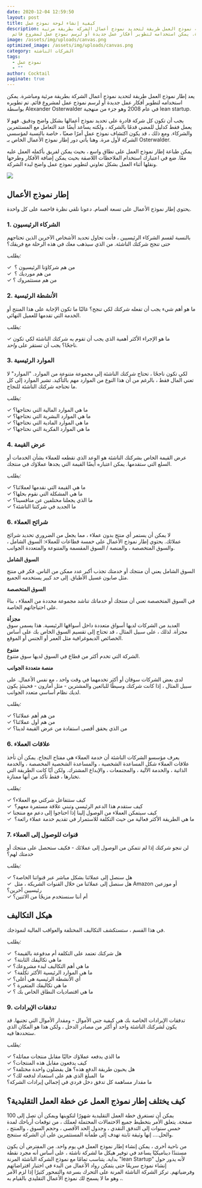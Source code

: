 ```yaml
---
date: 2020-12-04 12:59:50
layout: post
title: كيفية إنشاء لوحة نموذج عمل
description: تعد لوحة نموذج العمل طريقة لتحديد نموذج أعمال الشركة بطريقة مرئية
  ومباشرة. يمكن استخدامه لتطوير أفكار عمل جديدة أو لرسم نموذج عمل لمشروع قائم.
image: /assets/img/uploads/canvas.png
optimized_image: /assets/img/uploads/canvas.png
category: الشركات الناشئة
tags:
  - نموذج عمل
  - ""
author: Cocktail
paginate: true
---
```

يعد إطار نموذج العمل طريقة لتحديد نموذج أعمال الشركة بطريقة مرئية ومباشرة. يمكن استخدامه لتطوير أفكار عمل جديدة أو لرسم نموذج عمل لمشروع قائم. تم تطويره بواسطة Alexander Osterwalder في عام 2008 وهو جزء من منهجية lean startup.

يجب أن تكون كل شركة قادرة على تحديد نموذج أعمالها بشكل واضح ودقيق. فهو لا يعمل فقط كدليل للمضي قدمًا بالشركة ، ولكنه يساعد أيضًا عند التعامل مع المستثمرين والشركاء. ومع ذلك ، قد يكون اكتشاف نموذج عمل أمرًا صعبًا ، خاصة بالنسبة لمؤسسي الشركة لأول مرة. وهنا يأتي دور إطار نموذج الأعمال الخاص بـ Osterwalder.

يمكن طباعة إطار نموذج العمل على نطاق واسع ، بحيث يمكن لفريق بأكمله العمل عليه معًا. ضع في اعتبارك استخدام الملاحظات اللاصقة بحيث يمكن إضافة الأفكار وطرحها ونقلها أثناء العمل بشكل تعاوني لتطوير نموذج عمل واضح لبدء الشركة.

![](https://academy.hsoub.com/uploads/monthly_2015_03/BMC-arabic.thumb.png.9841b9ad9ce63a72d310c92725bc5de7.png)

## إطار نموذج الأعمال

يحتوي إطار نموذج الأعمال على تسعة أقسام. دعونا نلقي نظرة فاحصة على كل واحدة.

### 1. الشركاء الرئيسيون

بالنسبة لقسم الشركاء الرئيسيين ، فأنت تحاول تحديد الأشخاص الآخرين الذين تحتاجهم حتى تنجح شركتك الناشئة. من الذي سيذهب معك في هذه الرحلة مع فريقك؟

*يطلب:*

✓  من هم شركاؤنا الرئيسيون ؟\
✓  من هم مورديك ؟\
✓ من هم مستثمروك ؟

### 2. الأنشطة الرئيسية

ما هو أهم شيء يجب أن تفعله شركتك لكي تنجح؟ غالبًا ما تكون الإجابة على هذا المنتج أو الخدمة التي تقدمها للعميل النهائي.

*يطلب:*

✓ ما هو الإجراء الأكثر أهمية الذي يجب أن تقوم به شركتك الناشئة لكي تكون ناجحًا؟ يجب أن تستقر على *واحد.*

### 3. الموارد الرئيسية

لكي تكون ناجحًا ، تحتاج شركتك الناشئة إلى مجموعة متنوعة من الموارد. "الموارد" لا تعني المال فقط ، بالرغم من أن هذا النوع من الموارد مهم بالتأكيد. تشير الموارد إلى كل ما تحتاجه شركتك الناشئة للنجاح.

*يطلب:*

✓ ما هي الموارد المالية التي نحتاجها؟\
✓ ما هي الموارد البشرية التي نحتاجها؟\
✓ ما هي الموارد المادية التي نحتاجها؟\
✓ ما هي الموارد الفكرية التي نحتاجها؟

### 4. عرض القيمة

عرض القيمة الخاص بشركتك الناشئة هو الوعد الذي تقطعه للعملاء بشأن الخدمات أو السلع التي ستقدمها. يمكن اعتباره أيضًا القيمة التي يجدها عملاؤك في منتجك.

*يطلب:*

✓ ما هي القيمة التي نقدمها لعملائنا؟\
✓ ما هي المشكلة التي نقوم بحلها؟\
✓ ما الذي يجعلنا مختلفين عن منافسينا؟\
✓ ما الجديد في شركتنا الناشئة؟

###  **6. شرائح العملاء**

لا يمكن أن يستمر أي منتج بدون عملاء ، مما يجعل من الضروري تحديد شرائح عملائك. يحتوي إطار نموذج الأعمال على خمسة قطاعات للعملاء: السوق الشامل ، والسوق المتخصصة ، والمنصة / السوق المقسمة والمتنوعة والمتعددة الجوانب.

**السوق الشامل**

 السوق الشامل يعني أن منتجك أو خدمتك تجذب أكبر عدد ممكن من الناس. فكر في منتج مثل صابون غسيل الأطباق. إلى حد كبير يستخدمه الجميع.

**السوق المتخصصة** 

في السوق المتخصصة تعني أن منتجك أو خدماتك تناشد مجموعة محددة من العملاء ، بناءً على احتياجاتهم الخاصة.

**مجزأة**\
العديد من الشركات لديها أسواق متعددة داخل أسواقها الرئيسية. هذا يسمى سوق مجزأة. لذلك ، على سبيل المثال ، قد تحتاج إلى تقسيم السوق الخاص بك على أساس الخصائص الديموغرافية مثل العمر أو الجنس أو الموقع.

**متنوع**\
الشركة التي تخدم أكثر من قطاع في السوق لديها سوق متنوع.

**منصة متعددة الجوانب**

 لدى بعض الشركات سوقان أو أكثر تخدمهما في وقت واحد ، مع نفس الأعمال. على سبيل المثال ، إذا كانت شركتك وسيطًا للبائعين والمشترين - مثل أمازون - فحينئذٍ يكون لديك نظام أساسي متعدد الجوانب.

*يطلب:*

✓ من هم أهم عملائنا؟\
✓ من هم أول عملائنا؟\
✓ من الذي يحقق أقصى استفادة من عرض القيمة لدينا؟

### 6. علاقات العملاء

يعرف مؤسسو الشركات الناشئة أن خدمة العملاء هي مفتاح النجاح. يمكن أن تأخذ علاقات العملاء شكل المساعدة الشخصية ، والمساعدة الشخصية المخصصة ، والخدمة الذاتية ، والخدمة الآلية ، والمجتمعات ، والإبداع المشترك. ولكن أيًا كانت الطريقة التي تختارها ، فقط تأكد من أنها ممتازة.

*يطلب:*

✓ كيف ستتفاعل شركتي مع العملاء؟\
✓  كيف ستقدم هذا الدعم الرئيسي وتبني علاقة مستمرة معهم؟\
✓ كيف سيتمكن العملاء من الوصول إلينا إذا احتاجوا إلى دعم مع منتجنا\
✓  ما هي الطريقة الأكثر فعالية من حيث التكلفة للاستمرار في تقديم خدمة عملاء رائعة؟

### 7. قنوات للوصول إلى العملاء

لن تنجو شركتك إذا لم تتمكن من الوصول إلى عملائك - فكيف ستحصل على منتجك أو خدمتك لهم؟

*يطلب:*

✓ هل سنصل إلى عملائنا بشكل مباشر عبر قنواتنا الخاصة؟\
✓  هل سنصل إلى عملائنا من خلال القنوات الشريكة ، مثل Amazon أو موزعين رئيسيين آخرين؟\
✓ أم أننا سنستخدم مزيجًا من الاثنين؟

## هيكل التكاليف

في هذا القسم ، ستستكشف التكاليف المختلفة والعواقب المالية لنموذجك.

*يطلب:*

✓  هل شركتك تعتمد على التكلفة أم مدفوعة بالقيمة؟\
✓  ما هي تكاليفك الثابتة؟\
✓ ما هي أهم التكاليف لبدء مشروعك؟\
✓  ما هي الموارد الرئيسية الأكثر تكلفة؟\
✓ أي الأنشطة الرئيسية هي أغلى؟\
✓ ما هي تكاليفك المتغيرة ؟\
✓ ما هي اقتصاديات النطاق الخاص بك ؟

### 9. تدفقات الإيرادات

تدفقات الإيرادات الخاصة بك هي كيفية جني الأموال - ومقدار الأموال التي تجنيها. قد يكون لشركتك الناشئة واحد أو أكثر من مصادر الدخل ، ولكن هذا هو المكان الذي ستحددها فيه.

*يطلب:*

✓ ما الذي يدفعه عملاؤك حاليًا مقابل منتجات مماثلة؟\
✓ كيف يدفعون مقابل هذه المنتجات؟\
✓ هل يحبون طريقة الدفع هذه؟ هل يفضلون واحدة مختلفة؟\
✓ ما  المبلغ الذي هم على استعداد لدفعه لك؟\
ما مقدار مساهمة كل تدفق دخل فردي في إجمالي إيرادات الشركة؟

## كيف يختلف إطار نموذج العمل عن خطة العمل التقليدية؟

يمكن أن تستغرق خطة العمل التقليدية شهورًا لتكوينها ويمكن أن تصل إلى 100 صفحة. يتعلق الأمر بتخطيط جميع الاحتمالات المحتملة لعملك ، من توقعات أرباحك لمدة خمس سنوات إلى التدفق النقدي ، وجدول الحد الأقصى ، وحجم السوق ، والمنتج ، والحل.... إنها وثيقة ثابتة تهدف إلى طمأنة المستثمرين على أن الشركة ستنجح.

من ناحية أخرى ، يمكن إنشاء إطار نموذج العمل في يوم واحد. من المفترض أن يكون مستندًا ديناميكيًا يساعد في توفير هيكل ما لشركة ناشئة ، على أساس أنه مجرد نقطة بداية. يتناسب تمامًا مع نموذج الشركة الناشئة المرنة "lean Startup" لأنه يدور حول إنشاء نموذج سريعًا حتى يتمكن رواد الأعمال من البدء في اختبار افتراضاتهم وفرضياتهم. تركز الشركة الناشئة المرنة على التحرك بسرعة والتمحور كثيرًا إذا لزم الأمر ، وهو ما لا يسمح لك نموذج الأعمال التقليدي بالقيام به.